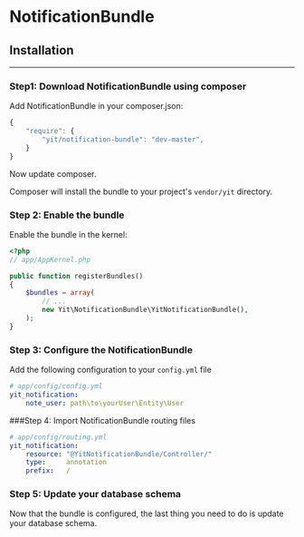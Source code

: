 NotificationBundle
======================

## Installation
-----------------------

### Step1: Download NotificationBundle using composer

Add NotificationBundle in your composer.json:

```js
{
    "require": {
        "yit/notification-bundle": "dev-master",
    }
}
```

Now update composer.

Composer will install the bundle to your project's `vendor/yit` directory.

### Step 2: Enable the bundle

Enable the bundle in the kernel:

``` php
<?php
// app/AppKernel.php

public function registerBundles()
{
    $bundles = array(
        // ...
        new Yit\NotificationBundle\YitNotificationBundle(),
    );
}
```

### Step 3: Configure the NotificationBundle

Add the following configuration to your `config.yml` file

``` yaml
# app/config/config.yml
yit_notification:
    note_user: path\to\yourUser\Entity\User
```

###Step 4: Import NotificationBundle routing files

``` yaml
# app/config/routing.yml
yit_notification:
    resource: "@YitNotificationBundle/Controller/"
    type:     annotation
    prefix:   /
```
### Step 5: Update your database schema

Now that the bundle is configured, the last thing you need to do is update your
database schema.


